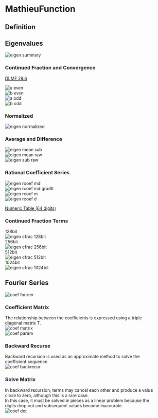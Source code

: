 # MathieuFunction

## Definition

## Eigenvalues

![eigen summary](https://github.com/tk-yoshimura/MathieuFunction/blob/main/figures/eigen_plot.svg)  

### Continued Fraction and Convergence

[DLMF 28.6](http://dlmf.nist.gov/28.6)  

![a even](https://github.com/tk-yoshimura/MathieuFunction/blob/main/figures/eigen_a_even.svg)  
![b even](https://github.com/tk-yoshimura/MathieuFunction/blob/main/figures/eigen_b_even.svg)  
![a odd](https://github.com/tk-yoshimura/MathieuFunction/blob/main/figures/eigen_a_odd.svg)  
![b odd](https://github.com/tk-yoshimura/MathieuFunction/blob/main/figures/eigen_b_odd.svg)  

### Normalized

![eigen normalized](https://github.com/tk-yoshimura/MathieuFunction/blob/main/figures/eigen_plot_normalized.svg)  

### Average and Difference

![eigen mean sub](https://github.com/tk-yoshimura/MathieuFunction/blob/main/figures/eigen_mean_sub.svg)  
![eigen mean raw](https://github.com/tk-yoshimura/MathieuFunction/blob/main/figures/eigen_plot_mean_raw.svg)  
![eigen sub raw](https://github.com/tk-yoshimura/MathieuFunction/blob/main/figures/eigen_plot_sub_raw.svg)  

### Rational Coefficient Series

![eigen rcoef md](https://github.com/tk-yoshimura/MathieuFunction/blob/main/figures/eigen_rcoef_md.svg)  
![eigen rcoef md grad0](https://github.com/tk-yoshimura/MathieuFunction/blob/main/figures/eigen_rcoef_md_grad0.svg)  
![eigen rcoef m](https://github.com/tk-yoshimura/MathieuFunction/blob/main/figures/eigen_plot_m.svg)  
![eigen rcoef d](https://github.com/tk-yoshimura/MathieuFunction/blob/main/figures/eigen_plot_d.svg)  

[Numeric Table (64 digits)](https://github.com/tk-yoshimura/MathieuFunction/blob/main/results)  

### Continued Fraction Terms

128bit  
![eigen cfrac 128bit](https://github.com/tk-yoshimura/MathieuFunction/blob/main/figures/needs_frac_log2_mp4.svg)  
256bit  
![eigen cfrac 256bit](https://github.com/tk-yoshimura/MathieuFunction/blob/main/figures/needs_frac_log2_mp8.svg)  
512bit  
![eigen cfrac 512bit](https://github.com/tk-yoshimura/MathieuFunction/blob/main/figures/needs_frac_log2_mp16.svg)  
1024bit  
![eigen cfrac 1024bit](https://github.com/tk-yoshimura/MathieuFunction/blob/main/figures/needs_frac_log2_mp32.svg)  

## Fourier Series
![coef fourier](https://github.com/tk-yoshimura/MathieuFunction/blob/main/figures/coef_fourier.svg)  

### Coefficient Matrix
The relationship between the coefficients is expressed using a triple diagonal matrix T.  
![coef matrix](https://github.com/tk-yoshimura/MathieuFunction/blob/main/figures/coef_matrix.svg)  
![coef param](https://github.com/tk-yoshimura/MathieuFunction/blob/main/figures/coef_param.svg)  

### Backward Recurse
Backward recursion is used as an approximate method to solve the coefficient sequence.  
![coef backrecur](https://github.com/tk-yoshimura/MathieuFunction/blob/main/figures/coef_backrecur.svg)  

### Solve Matrix
In backward recursion, terms may cancel each other and produce a value close to zero, although this is a rare case.  
In this case, it must be solved in pieces as a linear problem because the digits drop out and subsequent values become inaccurate.  
![coef det](https://github.com/tk-yoshimura/MathieuFunction/blob/main/figures/coef_det.svg)  
